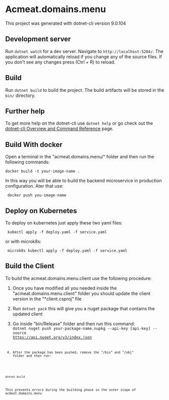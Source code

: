 # Acmeat.domains.menu

This project was generated with dotnet-cli version 9.0.104

## Development server

Run `dotnet watch` for a dev server. Navigate to `http://localhost:5204/`. The application will automatically reload if you change any of the source files.
If you don't see any changes press (Ctrl + R) to reload.


## Build

Run `dotnet build` to build the project. The build artifacts will be stored in the `bin/` directory.


## Further help

To get more help on the dotnet-cli use `dotnet help` or go check out the [dotnet-cli Overview and Command Reference](https://learn.microsoft.com/en-us/dotnet/core/tools/) page.

## Build With docker
Open a terminal in the "acmeat.domains.menu/" folder and then run the following commands:

<code>docker build -t your-image-name .</code>

In this way you will be able to build the backend microservice in production configuration.
Ater that use:

<code> docker push you-image-name </code>

## Deploy on Kubernetes
To deploy on kubernetes just apply these two yaml files:

<code> kubectl apply -f deploy.yaml -f service.yaml </code>

or with microk8s:

<code> microk8s kubectl apply -f deploy.yaml -f service.yaml </code>


## Build the Client
To build the acmeat.domains.menu.client use the following procedure:

1. Once you have modified all you needed inside the "acmeat.domains.menu.client" folder you should update the client version in the "*client.csproj" file 

2. Run `dotnet pack` this will give you a nuget package that contains the updated client

3. Go inside "bin/Release" folder and then run this command: 
<code> dotnet nuget push your-package-name.nupkg --api-key [api-key] --source https://api.nuget.org/v3/index.json<code>

4. After the package has been pushed, remove the "/bin" and "/obj" folder and then run:

<code>dotnet build</code>

This prevents errors during the building phase in the outer scope of acmeat.domains.menu
